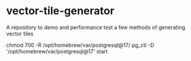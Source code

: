 # vector-tile-generator

A repository to demo and performance test a few methods of generating vector tiles

chmod 700 -R /opt/homebrew/var/postgresql\@17/
pg_ctl -D '/opt/homebrew/var/postgresql@17' start
